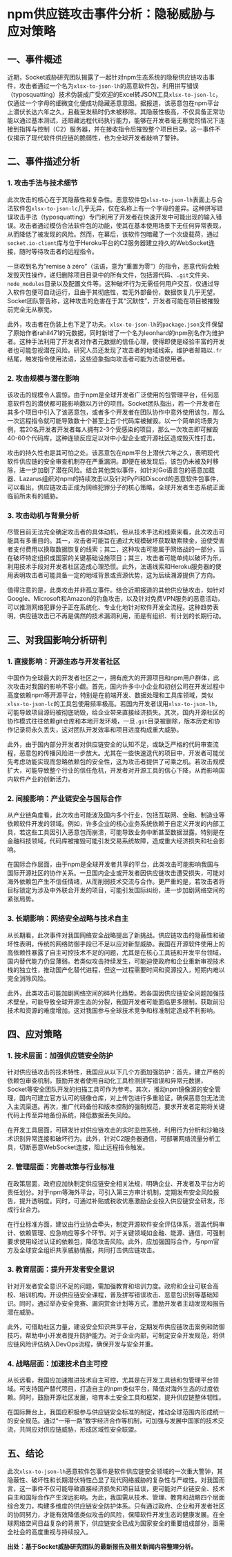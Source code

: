 # npm供应链攻击事件分析：隐秘威胁与应对策略

## 一、事件概述

近期，Socket威胁研究团队揭露了一起针对npm生态系统的隐秘供应链攻击事件，攻击者通过一个名为`xlsx-to-json-lh`的恶意软件包，利用拼写错误（typosquatting）技术伪装成广受欢迎的Excel转JSON工具`xlsx-to-json-lc`，仅通过一个字母的细微变化便成功隐藏恶意意图。据报道，该恶意包在npm平台上潜伏长达六年之久，且截至发稿时仍未被移除。其隐蔽性极高，不仅具备正常功能以通过基本测试，还暗藏远程代码执行能力，能够在开发者毫无察觉的情况下连接到指挥与控制（C2）服务器，并在接收指令后摧毁整个项目目录。这一事件不仅揭示了现代软件供应链的脆弱性，也为全球开发者敲响了警钟。

## 二、事件描述分析

### 1. 攻击手法与技术细节

此次攻击的核心在于其隐蔽性和复杂性。恶意软件包`xlsx-to-json-lh`表面上与合法软件包`xlsx-to-json-lc`几乎无异，仅在名称上有一个字母的差异。这种拼写错误攻击手法（typosquatting）专门利用了开发者在快速开发中可能出现的输入错误。攻击者通过模仿合法软件包的功能，使其在基本使用场景下无任何异常表现，从而降低了被发现的风险。然而，在幕后，该软件包暗藏了一个次级载荷，通过`socket.io-client`库与位于Heroku平台的C2服务器建立持久的WebSocket连接，随时等待攻击者的远程指令。

一旦收到名为“remise à zéro”（法语，意为“重置为零”）的指令，恶意代码会触发毁灭性操作，递归删除项目目录中的所有文件，包括源代码、`.git`文件夹、`node_modules`目录以及配置文件等。这种破坏行为无需任何用户交互，仅通过导入软件包便可自动运行，且由于其彻底性，若无外部备份，数据恢复几乎无望。Socket团队警告称，这种攻击的危害在于其“沉默性”，开发者可能在项目被摧毁前完全无从察觉。

此外，攻击者在伪装上也下足了功夫。`xlsx-to-json-lh`的`package.json`文件保留了原始作者rahil471的元数据，同时新增了一个名为leonhard的npm别名作为维护者。这种手法利用了开发者对作者元数据的信任心理，使得即使是经验丰富的开发者也可能忽视潜在风险。研究人员还发现了攻击者的地域线索，维护者邮箱以`.fr`结尾，触发指令使用法语，这些迹象指向攻击者可能为法语使用者。

### 2. 攻击规模与潜在影响

该攻击的规模令人震惊。由于npm是全球开发者广泛使用的包管理平台，任何恶意软件包的潜伏都可能影响数以万计的项目。Socket团队指出，若一个开发者在其多个项目中引入了该恶意包，或者多个开发者在团队协作中意外使用该包，那么一次远程指令就可能导致数十个甚至上百个代码库被摧毁。以一个简单的场景为例，若20名开发者开发者每人拥有2-3个受感染的项目，那么一次攻击即可摧毁40-60个代码库，这种连锁反应足以对中小型企业或开源社区造成毁灭性打击。

攻击的持久性也是其可怕之处。该恶意包在npm平台上潜伏六年之久，表明现代软件供应链的安全审查机制存在严重漏洞。即便在被发现后，该包仍未被及时移除，进一步加剧了潜在风险。结合其他类似事件，如针对Go语言包的恶意加载器、Lazarus组织对npm的持续攻击以及针对PyPI和Discord的恶意软件包事件，可以看出，供应链攻击正成为网络犯罪分子的核心策略，全球开发者生态系统正面临前所未有的威胁。

### 3. 攻击动机与背景分析

尽管目前无法完全确定攻击者的具体动机，但从技术手法和线索来看，此次攻击可能具有多重目的。其一，攻击者可能旨在通过大规模破坏获取勒索赎金，迫使受害者支付费用以换取数据恢复的线索；其二，这种攻击可能属于网络战的一部分，旨在破坏特定组织或国家的关键基础设施项目；其三，攻击者可能单纯以破坏为乐，利用技术手段对开发者社区造成心理恐慌。此外，法语线索和Heroku服务器的使用表明攻击者可能具备一定的地域背景或资源优势，这为后续溯源提供了方向。

值得注意的是，此类攻击并非孤立事件。结合近期报道的其他供应链攻击，如针对Google、Microsoft和Amazon的钓鱼攻击，以及针对免费VPN服务的恶意活动，可以推测网络犯罪分子正在系统化、专业化地针对软件开发全流程。这种趋势表明，供应链攻击已不再是偶然的技术漏洞利用，而是有组织、有计划的长期行动。

## 三、对我国影响分析研判

### 1. 直接影响：开源生态与开发者社区

中国作为全球最大的开发者社区之一，拥有庞大的开源项目和npm用户群体，此次攻击对我国的影响不容小觑。首先，国内许多中小企业和初创公司在开发过程中高度依赖npm等开源平台，特别是在前端开发、数据处理和工具库领域，类似`xlsx-to-json-lc`的工具包使用频率极高。若国内开发者误用`xlsx-to-json-lh`，可能导致项目源码被彻底销毁，给企业带来直接经济损失。其次，国内开源社区的协作模式往往依赖git仓库和本地开发环境，一旦`.git`目录被删除，版本历史和协作记录将永久丢失，这对团队开发效率和项目进度构成重大威胁。

此外，由于国内部分开发者对供应链安全的认知不足，或缺乏严格的代码审查流程，恶意包的传播风险进一步放大。尤其在一些快速迭代的项目中，开发者可能优先考虑功能实现而忽略依赖包的安全性，这为攻击者提供了可乘之机。若攻击规模扩大，可能导致整个行业的信任危机，开发者对开源工具的信心下降，从而影响国内软件产业的创新活力。

### 2. 间接影响：产业链安全与国际合作

从产业链角度看，此次攻击可能波及国内多个行业，包括互联网、金融、制造业等依赖软件开发的领域。例如，许多企业的核心业务系统依赖于自定义开发的内部工具，若这些工具因引入恶意包而崩溃，可能导致业务中断甚至数据泄露。特别是在金融科技领域，代码库被摧毁可能引发交易系统故障，造成重大经济损失和社会影响。

在国际合作层面，由于npm是全球开发者共享的平台，此类攻击可能影响我国与国际开源社区的协作关系。一旦国内企业或开发者因供应链攻击遭受损失，可能对海外依赖包产生不信任情绪，从而削弱技术交流与合作。更严重的是，若攻击者将目标锁定为涉及中外联合开发的项目，可能引发国际纠纷，进一步加剧网络空间的紧张局势。

### 3. 长期影响：网络安全战略与技术自主

从长期看，此次事件对我国网络安全战略提出了新挑战。供应链攻击的隐蔽性和破坏性表明，传统的网络防御手段已不足以应对新型威胁。我国在开源软件使用上的高依赖性暴露了自主可控技术不足的问题，尤其是在核心工具链和开发平台领域，国内替代能力仍显薄弱。若类似攻击持续发生，可能迫使政府和企业重新审视技术栈的独立性，推动国产化替代进程，但这一过程需要时间和资源投入，短期内难以完全消除风险。

此外，此类攻击可能加剧网络空间的碎片化趋势。若各国因供应链安全问题加强技术壁垒，可能导致全球开源生态的分裂，我国开发者可能面临更多限制，获取前沿技术和资源的难度增加。这对我国参与全球技术竞争和标准制定造成不利影响。

## 四、应对策略

### 1. 技术层面：加强供应链安全防护

针对供应链攻击的技术特性，我国应从以下几个方面加强防护：首先，建立严格的依赖包审查机制，鼓励开发者使用自动化工具检测拼写错误和异常元数据，Socket等安全团队开发的扫描工具可作为参考。其次，推动npm镜像源的安全管理，国内可建立官方认可的镜像仓库，对上传包进行多重验证，确保恶意包无法流入主流渠道。再次，推广代码备份和版本控制的强制规范，要求开发者定期将关键代码上传至异地备份系统，降低数据丢失风险。

在开发工具层面，可研发针对供应链攻击的实时监控系统，利用行为分析和沙箱技术识别异常连接和破坏行为。此外，针对C2服务器通信，可部署网络流量分析工具，切断恶意WebSocket连接，阻止远程指令触发。

### 2. 管理层面：完善政策与行业标准

在政策层面，政府应加快制定供应链安全相关法规，明确企业、开发者及平台方的责任划分。对于npm等海外平台，可引入第三方审计机制，定期发布安全风险报告，提升透明度。同时，可通过补贴或税收优惠激励企业投入供应链安全研发，形成行业合力。

在行业标准方面，建议由行业协会牵头，制定开源软件安全评估体系，涵盖代码审计、依赖管理、应急响应等多个环节。对于关键领域如金融、能源、通信，可强制要求使用经过认证的依赖包，降低攻击风险。此外，应加强国际合作，与npm官方及全球安全组织共享威胁情报，共同打击供应链攻击。

### 3. 教育层面：提升开发者安全意识

针对开发者安全意识不足的问题，需加强教育和培训力度。政府和企业可联合高校、培训机构，开设供应链安全课程，普及拼写错误攻击、恶意包识别等基础知识。同时，通过举办安全竞赛、漏洞赏金计划等方式，激励开发者主动发现和报告潜在威胁。

此外，可借助社区力量，建设安全知识共享平台，定期发布供应链攻击案例和防御技巧，帮助中小开发者提升防护能力。对于企业内部，可制定安全开发规范，将供应链风险评估纳入DevOps流程，确保开发与安全并重。

### 4. 战略层面：加速技术自主可控

从长远看，我国应加速推进技术自主可控，尤其是在开发工具链和包管理平台领域。可支持国产替代项目，打造自主的npm类似平台，降低对海外生态的过度依赖。同时，鼓励开源社区发展，培育本土安全工具和框架，提升供应链整体韧性。

在国际舞台上，我国应积极参与供应链安全标准的制定，推动全球范围内形成统一的安全规范。通过“一带一路”数字经济合作等机制，可加强与发展中国家的技术交流，共同应对供应链威胁，形成区域性安全联盟。

## 五、结论

此次`xlsx-to-json-lh`恶意软件包事件是软件供应链安全领域的一次重大警钟，其隐蔽性、破坏性和长期潜伏特性凸显了现代网络威胁的复杂性与严峻性。对我国而言，这一事件不仅可能导致直接经济损失和项目延误，更可能对产业链安全、技术自主和国际合作产生深远影响。为此，我国需从技术、管理、教育和战略四个层面综合发力，构建多维度的供应链安全防护体系。只有通过政府、企业和开发者社区的协同努力，才能有效降低类似攻击的风险，保障软件开发生态的健康发展。在全球网络空间日益复杂的背景下，供应链安全已成为国家安全的重要组成部分，亟需全社会的高度重视与持续投入。

**出处：基于Socket威胁研究团队的最新报告及相关新闻内容整理分析。**